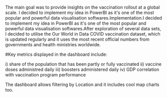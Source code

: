 The main goal was to provide insights on the vaccination rollout at a global scale.
I decided to implement my idea in PowerBI as it's one of the most popular and powerful data visualisation softwares.Implementation.I decided to implement my idea in PowerBI as it's one 
of the most popular and powerful data visualisation softwares.After exploration of several data sets, I decided to utilise the Our World in Data COVID vaccination dataset, 
which is updated regularly and it uses the most recent official numbers from governments and health ministries worldwide.


#Key metrics displayed in the dashboard include:

i) share of the population that has been partly or fully vaccinated
ii) vaccine doses administred daily
iii) boosters administered daily
iv) GDP correlation with vaccination program performance


The dashboard allows filtering by Location and it includes cool map charts too.
